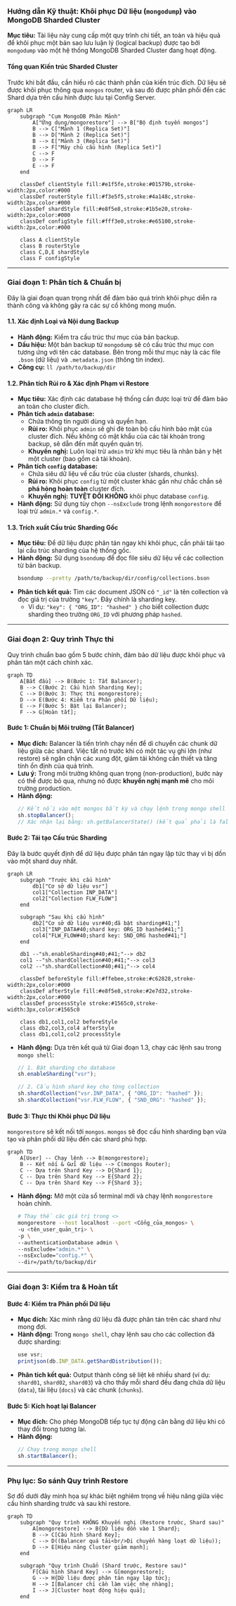 ### **Hướng dẫn Kỹ thuật: Khôi phục Dữ liệu (`mongodump`) vào MongoDB Sharded Cluster**

**Mục tiêu:** Tài liệu này cung cấp một quy trình chi tiết, an toàn và hiệu quả để khôi phục một bản sao lưu luận lý (logical backup) được tạo bởi `mongodump` vào một hệ thống MongoDB Sharded Cluster đang hoạt động.

#### **Tổng quan Kiến trúc Sharded Cluster**

Trước khi bắt đầu, cần hiểu rõ các thành phần của kiến trúc đích. Dữ liệu sẽ được khôi phục thông qua `mongos` router, và sau đó được phân phối đến các Shard dựa trên cấu hình được lưu tại Config Server.

```mermaid
graph LR
    subgraph "Cụm MongoDB Phân Mảnh"
        A["Ứng dụng/mongorestore"] --> B["Bộ định tuyến mongos"]
        B --> C["Mảnh 1 (Replica Set)"]
        B --> D["Mảnh 2 (Replica Set)"]
        B --> E["Mảnh 3 (Replica Set)"]
        B --> F["Máy chủ cấu hình (Replica Set)"]
        C --> F
        D --> F
        E --> F
    end

    classDef clientStyle fill:#e1f5fe,stroke:#01579b,stroke-width:2px,color:#000
    classDef routerStyle fill:#f3e5f5,stroke:#4a148c,stroke-width:2px,color:#000
    classDef shardStyle fill:#e8f5e8,stroke:#1b5e20,stroke-width:2px,color:#000
    classDef configStyle fill:#fff3e0,stroke:#e65100,stroke-width:2px,color:#000

    class A clientStyle
    class B routerStyle
    class C,D,E shardStyle
    class F configStyle
```

---

### **Giai đoạn 1: Phân tích & Chuẩn bị**

Đây là giai đoạn quan trọng nhất để đảm bảo quá trình khôi phục diễn ra thành công và không gây ra các sự cố không mong muốn.

#### **1.1. Xác định Loại và Nội dung Backup**

*   **Hành động:** Kiểm tra cấu trúc thư mục của bản backup.
*   **Dấu hiệu:** Một bản backup từ `mongodump` sẽ có cấu trúc thư mục con tương ứng với tên các database. Bên trong mỗi thư mục này là các file `.bson` (dữ liệu) và `.metadata.json` (thông tin index).
*   **Công cụ:** `ll /path/to/backup/dir`

#### **1.2. Phân tích Rủi ro & Xác định Phạm vi Restore**

*   **Mục tiêu:** Xác định các database hệ thống cần được loại trừ để đảm bảo an toàn cho cluster đích.
*   **Phân tích `admin` database:**
    *   Chứa thông tin người dùng và quyền hạn.
    *   **Rủi ro:** Khôi phục `admin` sẽ ghi đè toàn bộ cấu hình bảo mật của cluster đích. Nếu không có mật khẩu của các tài khoản trong backup, sẽ dẫn đến mất quyền quản trị.
    *   **Khuyến nghị:** Luôn loại trừ `admin` trừ khi mục tiêu là nhân bản y hệt một cluster (bao gồm cả tài khoản).
*   **Phân tích `config` database:**
    *   Chứa siêu dữ liệu về cấu trúc của cluster (shards, chunks).
    *   **Rủi ro:** Khôi phục `config` từ một cluster khác gần như chắc chắn sẽ **phá hỏng hoàn toàn** cluster đích.
    *   **Khuyến nghị:** **TUYỆT ĐỐI KHÔNG** khôi phục database `config`.
*   **Hành động:** Sử dụng tùy chọn `--nsExclude` trong lệnh `mongorestore` để loại trừ `admin.*` và `config.*`.

#### **1.3. Trích xuất Cấu trúc Sharding Gốc**

*   **Mục tiêu:** Để dữ liệu được phân tán ngay khi khôi phục, cần phải tái tạo lại cấu trúc sharding của hệ thống gốc.
*   **Hành động:** Sử dụng `bsondump` để đọc file siêu dữ liệu về các collection từ bản backup.
    ```bash
    bsondump --pretty /path/to/backup/dir/config/collections.bson
    ```
*   **Phân tích kết quả:** Tìm các document JSON có `"_id"` là tên collection và đọc giá trị của trường `"key"`. Đây chính là sharding key.
    *   Ví dụ: `"key": { "ORG_ID": "hashed" }` cho biết collection được sharding theo trường `ORG_ID` với phương pháp `hashed`.

---

### **Giai đoạn 2: Quy trình Thực thi**

Quy trình chuẩn bao gồm 5 bước chính, đảm bảo dữ liệu được khôi phục và phân tán một cách chính xác.

```mermaid
graph TD
    A[Bắt đầu] --> B(Bước 1: Tắt Balancer);
    B --> C(Bước 2: Cấu hình Sharding Key);
    C --> D(Bước 3: Thực thi mongorestore);
    D --> E(Bước 4: Kiểm tra Phân phối Dữ liệu);
    E --> F(Bước 5: Bật lại Balancer);
    F --> G[Hoàn tất];
```

#### **Bước 1: Chuẩn bị Môi trường (Tắt Balancer)**

*   **Mục đích:** Balancer là tiến trình chạy nền để di chuyển các chunk dữ liệu giữa các shard. Việc tắt nó trước khi có một tác vụ ghi lớn (như restore) sẽ ngăn chặn các xung đột, giảm tải không cần thiết và tăng tính ổn định của quá trình.
*   **Lưu ý:** Trong môi trường không quan trọng (non-production), bước này có thể được bỏ qua, nhưng nó được **khuyến nghị mạnh mẽ** cho môi trường production.
*   **Hành động:**
    ```javascript
    // Kết nối vào một mongos bất kỳ và chạy lệnh trong mongo shell
    sh.stopBalancer();
    // Xác nhận lại bằng: sh.getBalancerState() (kết quả phải là false)
    ```

#### **Bước 2: Tái tạo Cấu trúc Sharding**

Đây là bước quyết định để dữ liệu được phân tán ngay lập tức thay vì bị dồn vào một shard duy nhất.

```mermaid
graph LR
    subgraph "Trước khi cấu hình"
        db1["Cơ sở dữ liệu vsr"]
        col1["Collection INP_DATA"]
        col2["Collection FLW_FLOW"]
    end
    
    subgraph "Sau khi cấu hình"
        db2["Cơ sở dữ liệu vsr#40;đã bật sharding#41;"]
        col3["INP_DATA#40;shard key: ORG_ID hashed#41;"]
        col4["FLW_FLOW#40;shard key: SND_ORG hashed#41;"]
    end

    db1 --"sh.enableSharding#40;#41;"--> db2
    col1 --"sh.shardCollection#40;#41;"--> col3
    col2 --"sh.shardCollection#40;#41;"--> col4

    classDef beforeStyle fill:#ffebee,stroke:#c62828,stroke-width:2px,color:#000
    classDef afterStyle fill:#e8f5e8,stroke:#2e7d32,stroke-width:2px,color:#000
    classDef processStyle stroke:#1565c0,stroke-width:3px,color:#1565c0

    class db1,col1,col2 beforeStyle
    class db2,col3,col4 afterStyle
    class db1,col1,col2 processStyle
```
*   **Hành động:** Dựa trên kết quả từ Giai đoạn 1.3, chạy các lệnh sau trong `mongo shell`:
    ```javascript
    // 1. Bật sharding cho database
    sh.enableSharding("vsr");

    // 2. Cấu hình shard key cho từng collection
    sh.shardCollection("vsr.INP_DATA", { "ORG_ID": "hashed" });
    sh.shardCollection("vsr.FLW_FLOW", { "SND_ORG": "hashed" });
    ```

#### **Bước 3: Thực thi Khôi phục Dữ liệu**

`mongorestore` sẽ kết nối tới `mongos`. `mongos` sẽ đọc cấu hình sharding bạn vừa tạo và phân phối dữ liệu đến các shard phù hợp.

```mermaid
graph TD
    A[User] -- Chạy lệnh --> B(mongorestore);
    B -- Kết nối & Gửi dữ liệu --> C(mongos Router);
    C -- Dựa trên Shard Key --> D{Shard 1};
    C -- Dựa trên Shard Key --> E{Shard 2};
    C -- Dựa trên Shard Key --> F{Shard 3};
```
*   **Hành động:** Mở một cửa sổ terminal mới và chạy lệnh `mongorestore` hoàn chỉnh.
    ```bash
    # Thay thế các giá trị trong <>
    mongorestore --host localhost --port <Cổng_của_mongos> \
    -u <tên_user_quản_trị> \
    -p \
    --authenticationDatabase admin \
    --nsExclude="admin.*" \
    --nsExclude="config.*" \
    --dir=/path/to/backup/dir
    ```

---

### **Giai đoạn 3: Kiểm tra & Hoàn tất**

#### **Bước 4: Kiểm tra Phân phối Dữ liệu**

*   **Mục đích:** Xác minh rằng dữ liệu đã được phân tán trên các shard như mong đợi.
*   **Hành động:** Trong `mongo shell`, chạy lệnh sau cho các collection đã được sharding:
    ```javascript
    use vsr;
    printjson(db.INP_DATA.getShardDistribution());
    ```
*   **Phân tích kết quả:** Output thành công sẽ liệt kê nhiều shard (ví dụ: `shard01`, `shard02`, `shard03`) và cho thấy mỗi shard đều đang chứa dữ liệu (`data`), tài liệu (`docs`) và các chunk (`chunks`).

#### **Bước 5: Kích hoạt lại Balancer**

*   **Mục đích:** Cho phép MongoDB tiếp tục tự động cân bằng dữ liệu khi có thay đổi trong tương lai.
*   **Hành động:**
    ```javascript
    // Chạy trong mongo shell
    sh.startBalancer();
    ```

---

### **Phụ lục: So sánh Quy trình Restore**

Sơ đồ dưới đây minh họa sự khác biệt nghiêm trọng về hiệu năng giữa việc cấu hình sharding trước và sau khi restore.

```mermaid
graph TD
    subgraph "Quy trình KHÔNG Khuyến nghị (Restore trước, Shard sau)"
        A[mongorestore] --> B{Dữ liệu dồn vào 1 Shard};
        B --> C[Cấu hình Shard Key];
        C --> D((Balancer quá tải<br/>Di chuyển hàng loạt dữ liệu));
        D --> E[Hiệu năng Cluster giảm mạnh];
    end

    subgraph "Quy trình Chuẩn (Shard trước, Restore sau)"
        F[Cấu hình Shard Key] --> G[mongorestore];
        G --> H{Dữ liệu được phân tán ngay lập tức};
        H --> I[Balancer chỉ cần làm việc nhẹ nhàng];
        I --> J[Cluster hoạt động hiệu quả];
    end
```